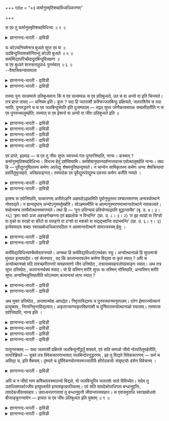 +++
title = "०३ कर्मानुस्मृतिशब्दविध्यधिकरणम्"

+++

स एव तु कर्मानुस्मृतिशब्दविधिभ्यः ॥ ९ ॥  
<details><summary>ज्ञानानन्द-भारती - द्राविडी</summary>

स एव तु कर्मानुस्म्रुदिसप्तविदिप्य: ॥ ९ ॥
</details>

यः कोऽप्यनियमेनात्र बुध्यते सुप्त एव वा ॥  
उदबिन्दुरिवाशक्तेर्नियन्तुं कोऽपि बुध्यते ॥ ५ ॥  
कर्माविद्यापरिच्छेदादुदबिन्दुविलक्षणः ॥  
स एव बुध्यते शास्त्रात्तदुपाधेः पुनर्भवात् ॥ ६ ॥  
--वैयासिकन्यायमाला

<details><summary>ज्ञानानन्द-भारती - द्राविडी</summary>

इङ्गु नियममऩ्ऩियिल् यारेऩुम् ऒरुवऩ् विऴित्तुक् कॊळ्गिऱाऩा, अल्लदु तूङ्गिऩवऩेदाऩा? जलत्तुळि पोल, नियमऩम् सॆय्य मुडियाददिऩाल् यारोदाऩ् विऴित् तुक्कॊळ्गिऱाऩ्।
</details>

<details><summary>ज्ञानानन्द-भारती - द्राविडी</summary>

कर्मम्, अवित्यै ऎऩ्बवैगळाल् तुण्डुबट्टिरुप् पदाल्, जलत्तुळिक्कु वेऱुबट्टवऩ्। अवऩुडैय उबादि मऱुबडियुम् इरुप्पदालुम्, सास्तिरत्तिऩालुम्, अवऩेदाऩ् विऴित्तुक् कॊळ्गिऱाऩ्।
</details>

तस्याः पुनः सत्सम्पत्तेः प्रतिबुध्यमानः किं य एव सत्सम्पन्नः स एव प्रतिबुध्यते, उत स वा अन्यो वा इति चिन्त्यते। तत्र प्राप्तं तावत् — अनियम इति। कुतः ? यदा हि जलराशौ कश्चिज्जलबिन्दुः प्रक्षिप्यते, जलराशिरेव स तदा भवति, पुनरुद्धरणे च स एव जलबिन्दुर्भवति इति दुःसम्पादम् — तद्वत् सुप्तः परेणैकत्वमापन्नः सम्प्रसीदतीति न स एव पुनरुत्थातुमर्हति; तस्मात् स एव ईश्वरो वा अन्यो वा जीवः प्रतिबुध्यते इति ॥

<details><summary>ज्ञानानन्द-भारती - द्राविडी</summary>

(सुषुप्तियिल् ऎन्द जीवऩ् पिरह्मत्तुडऩ् ऒऩ्ऱागच् चेरुगिऱाऩो अवऩे जाक्रत्तिल् विऴित्तुक् कॊळ्गिऱाऩा अल्लदु ऎवऩावदु ऒरु जीवऩा ऎऩ्ऱु सन्देहम्। ऎप्पडि सॊम्बिलुळ्ळ कङ्गा तीर्त्तत्तिऩ् ऒरु तिवलैयै किणऱ्ऱु जलत्तुडऩ् सेर्त्तुविट्टाल् अदे तिवलैयै किणऱ्ऱु जलत्तिलिरुन्दु पिरित्तु ऎडुक्क मुडियादो, अदुबोल ऒरु जीवऩ् नल्ल तूक्कत्तिल् पिरह्मत्तुडऩ् ऒऩ्ऱुसेरुम् पॊऴुदु पल जीवर्गळ् अङ्गु ऒऩ्ऱुसेर्न्दिरुप्पदाल् तूङ्गिऩ अदे जीवऩ्दाऩ् अन्द सरीरत्तिल् विऴित्तुक् कॊळ्गिऱाऩ् ऎऩ्ऱु कूऱ मुडियादु। आगैयाल् ऎवऩावदु ऒरुवऩ् विऴित्तुक् कॊळ्गिऱाऩ् ऎऩ्ऱु पूर्वबक्षम्।
</details>

<details><summary>ज्ञानानन्द-भारती - द्राविडी</summary>

किणऱ्ऱु जलत्तुडऩ् ऒऩ्ऱु सेर्न्द कङ्गा जलत्तिवलैयै तऩियाग पिरित्तॆडुप्पदऱ्कु वऴि यिल्लै। आऩाल् कङ्गाजलम् निऱैन्द सॊम्बै नऩ्ऱाग मूडि किणऱ्ऱुक्कुळ् पोट्टाल् अन्द सॊम्बै ऎडुक्कुम् पॊऴुदु कङ्गा जलत्तैयुम् तऩियाग ऎडुत्तु विडलाम्। इदेबोल कर्मा अवित्यै इवैगळाल् सूऴप्पट्टु जीवऩ् सुषुप्तियिल् पिरह्मत्तुडऩ् ऒऩ्ऱु सेरुवदाल् पिरिप्पदऱ्कु कारणमिरुप्पदाल् अदे जीवऩ्दाऩ् विऴित्तुक् कॊळ्गिऱाऩ्। मुन्दिऩ तिऩम् सॆय्दुमुडिक् कामल् विट्टिरुन्द कारियत्तै मऱुनाळ् तॊडर्न्दु सॆय्वदु अदे जीवऩ् विऴित्तुक् कॊण्डाल्दाऩ् मुडियुम्। मेलुम् मुन्दिऩदिऩम् पार्त्तदै निऱैवु कूर्वदुम्, अवऩे नाऩ् ऎऩ्ऱु निऩैप्पदुम्, विऴिप्पवऩ् वेऱु जीवऩाऩाल् पॊरुन्दादु। पुलि सरीरत्तिल् उळ्ळ जीवऩ् तूङ्गिऩाल् पुलि सरीरत्तिल्दाऩ् विऴित्तुक् कॊळ्गिऱाऩ् ऎऩ्ऱ सुरुदि इदैये कूऱुगिऱदु।
</details>

<details><summary>ज्ञानानन्द-भारती - द्राविडी</summary>

तूङ्गिऩवऩ् वेऱु, विऴित्तुक् कॊळ्गिऱवऩ् वेऱु ऎऩ्ऱिरुन्दाल् वेदत्तिल् विदिक्कप्पट्ट कर्मावुक्कुम्, उबासऩत्तिऱ्कुम् पलऩिल्लामल् पोय्विडुम्। आगैयाल् तूङ्गुगिऱ जीवऩ्दाऩ् विऴित्तुक्कॊळ्गिऱाऩ् ऎऩ्ऱु सित्तान्दम्)।
</details>

<details><summary>ज्ञानानन्द-भारती - द्राविडी</summary>

अन्द सत्वस्तुवै अडैन्ददिलिरुन्दु विऴित्तुक्कॊळ्गिऱवऩ् - ऎवऩ् सत्वस्तुवै अडैन्दाऩो अवऩे विऴित्तुक्कॊळ्गिऱाऩा? अल्लदु अवऩो वेऱु ऒरुवऩो विऴित्तुक् कॊळ्गिऱाऩा ऎऩ्ऱु सिन्दिक्कप्पडुगिऱदु।
</details>

<details><summary>ज्ञानानन्द-भारती - द्राविडी</summary>

पूर्वबक्षम्: अदिल् नियमम् इल्लै ऎऩ्ऱु एऱ्पडुगिऱदु। एऩ्? ऎप्पॊऴुदु जलरासियिल् ऒरु जलत्तिविलैविडप्पडुगिऱदो, अप्पॊऴुदु अदुवुम् जलरासियागवे आगिविडुगिऱदु; मऱुबडियुम् ऎडुक्कुम् पोदु अदे जलबिन्दुवाग इरुक्कुम् ऎऩ्बदु सात्तिय मिल्लैये? अदुबोल तूङ्गुगिऱवऩ् परबिरह्मत्तुडऩ् ऒऩ्ऱायिरुक्कुम् तऩ्मैयैयडैन्दु नऩ्गु तॆळिन्दु विडुवदाल्, मऱुबडियुम् अवऩे ऎऴुन्दिरुप्पदु नियाय मागादु। आगैयाल्, अवऩो, ईसुवरऩो, अल्लदु वेऱु ऒरु जीवऩो विऴित्तुक्कॊळ्गिऱाऩ्, ऎऩ्ऱु।
</details>

एवं प्राप्ते, इदमाह — स एव तु जीवः सुप्तः स्वास्थ्यं गतः पुनरुत्तिष्ठति, नान्यः। कस्मात् ? कर्मानुस्मृतिशब्दविधिभ्यः। विभज्य हेतुं दर्शयिष्यामि। कर्मशेषानुष्ठानदर्शनात्तावत्स एवोत्थातुमर्हति नान्यः। तथा हि — पूर्वेद्युरनुष्ठितस्य कर्मणः अपरेद्युः शेषमनुतिष्ठन्दृश्यते। न चान्येन सामिकृतस्य कर्मणः अन्यः शेषक्रियायां प्रवर्तितुमुत्सहते, अतिप्रसङ्गात्। तस्मादेक एव पूर्वेद्युरपरेद्युश्च एकस्य कर्मणः कर्तेति गम्यते ।

<details><summary>ज्ञानानन्द-भारती - द्राविडी</summary>

सित्तान्दम्: इव्विदम् वरुम्बोदु इदैच् चॊल्गिऱार्। “अवऩेदाऩ्” तूङ्गि तऩ् स्ताऩत्तिलि रुक्कुम् तऩ्मैयै अडैन्द जीवऩ्दाऩ्, मऱुबडियुम् ऎऴुन्दिरुक्किऱाऩ्, वेऱु यारुमिल्लै एऩ्? "कर्मा, अऩुस्मिरुदि, सप्तम्, विदि, इवैगळिलिरुन्दु” इन्दक् कारणत्तैप् पिरित्तुक् काट्टुगिऱेऩ्।
</details>

<details><summary>ज्ञानानन्द-भारती - द्राविडी</summary>

मीदि कारियत्तैच् चॆय्वदु काण्बदाल्, अवऩेदाऩ् ऎऴुन्दिरुप्पदु न्यायम्, वेऱु जीवऩ् अल्ल। अप्पडिये मुन्दिऩ नाळिल् सॆय्यप्पट्ट कार्यत्तिल् पाक्कियुळ्ळदै मऱुनाळ् सॆय्गिऱाऩ् ऎऩ्बदु पार्क्कप्पडुगिऱदु। वेऱु ऒरुवऩाल् पादि सॆय्यप्पट्टि रुक्कुम् कारियत्तिलुळ्ळ पाक्कियै सॆय्वदिल् वेऱु ऒरुवऩ् पिरविरुत्तिप्पदु न्यायमिल्लै। अदिबिरसङ्गम् वरुवदाल्; आगैयाल् ऒरुवऩे ताऩ् मुन्दिऩ नाळिलुम् पिन्दिऩ नाळिलुम् ऒरु कर्मावै सॆय्गिऱवऩ् ऎऩ्ऱु तॆरिगिऱदु।
</details>

इतश्च स एवोत्तिष्ठति, यत्कारणम् अतीतेऽहनि अहमदोऽद्राक्षमिति पूर्वानुभूतस्य पश्चात्स्मरणम् अन्यस्योत्थाने नोपपद्यते। न ह्यन्यदृष्टम् अन्योऽनुस्मर्तुमर्हति। सोऽहमस्मीति च आत्मानुस्मरणमात्मान्तरोत्थाने नावकल्पते। शब्देभ्यश्च तस्यैवोत्थानमवगम्यते। तथा हि — ‘पुनः प्रतिन्यायं प्रतियोन्याद्रवति बुद्धान्तायैव’ (बृ. उ. ४। ३। १६) ‘इमाः सर्वाः प्रजा अहरहर्गच्छन्त्य एतं ब्रह्मलोकं न विन्दन्ति’ (छा. उ. ८। ३। २) ‘त इह व्याघ्रो वा सिꣳहो वा वृको वा वराहो वा कीटो वा पतङ्गो वा दꣳशो वा मशको वा यद्यद्भवन्ति तदाभवन्ति’ (छा. उ. ६। ९। ३) इत्येवमादयः शब्दाः स्वापप्रबोधाधिकारपठिता न आत्मान्तरोत्थाने सामञ्जस्यम् ईयुः ।

<details><summary>ज्ञानानन्द-भारती - द्राविडी</summary>

मुन्दिऩ तिऩम् नाऩ् अदैप्पार्त्तेऩ् ऎऩ्ऱु मुऩ्ऩाल् अऩुबवित्तदऱ्कुप्पिऩ् निऩैवु एऱ्पडुवदु, वेऱॊरुवऩ् विऴित्तु ऎऴुन्दिरुन्दाल् पॊरुत्तमागादु ऎऩ्ऱ ऎन्द कारणमो अदिऩालुम् अवऩेदाऩ् विऴित्तुक्कॊळ्गिऱाऩ्। ऒरुवऩ् पार्त्तदै वेऱॊरुवऩ् स्मरिक्क मुडियादल्लवा? “अवऩे नाऩ्” ऎऩ्गिऱ तऩ्ऩैप्पऱ्ऱिऩ स्मरणमुम् वेऱु आत्मा ऎऴुन्दिरुन् दाल् पॊरुत्तमागादु।
</details>

<details><summary>ज्ञानानन्द-भारती - द्राविडी</summary>

सप्तङ्गळिलिरुन्दुम् अवऩुक्केदाऩ् ऎऴुन्दि रुप्पदु ऎऩ्ऱु तॆरिगिऱदु, अप्पडिये, "मऱुबडियुम् पोऩ किरमप्पडि अन्दन्द इन्दिरिय स्ताऩत्तिऱ्कु विऴिप्पैये उत्तेसित्तु ओडिवरुगिऩ्ऱऩ” (पिरुहत्।IV;३-१६), “ऎल्ला पिराणिगळुम् पिरदि तिऩम् इन्द पिरह्ममागिऱ लोगत्तै अडैगिऱवर्गळ् अऱिवदिल्लै" (सान्।VIII;३-२), "अवर्गळ् इङ्गे वेङ्गैयो, सिम्हमो, सॆऩ्ऩायो, पऩ्ऱियो, पुऴुवो, विट्टिल् पूच्चियो, काट्टुईयो, कॊसुवो ऎदु ऎदुवाग इरुक्किऱदो, अदु अदुवागवे एऱ्पडुगिऱदु” (सान्।VI;९-३) ऎऩ्बदु मुदलाऩ सप्तङ्गळ्, तूङ्गि विऴिक्किऱ पिरगरणत्तिल् सॊल्लप्पट्टिरुप्पवैगळ्, वेऱु आत्मा ऎऴुन्दिरुप्प ताऩाल् पॊरुन्दादु।
</details>

कर्मविद्याविधिभ्यश्चैवमेवावगम्यते। अन्यथा हि कर्मविद्याविधयोऽनर्थकाः स्युः। अन्योत्थानपक्षे हि सुप्तमात्रो मुच्यत इत्यापद्येत। एवं चेत्स्यात् , वद किं कालान्तरफलेन कर्मणा विद्यया वा कृतं स्यात् ? अपि च अन्योत्थानपक्षे यदि तावच्छरीरान्तरे व्यवहरमाणो जीव उत्तिष्ठेत् , तत्रत्यव्यवहारलोपप्रसङ्गः स्यात्। अथ तत्र सुप्त उत्तिष्ठेत् , कल्पनानर्थक्यं स्यात्। यो हि यस्मिन् शरीरे सुप्तः सः तस्मिन् नोत्तिष्ठति, अन्यस्मिन् शरीरे सुप्तः अन्यस्मिन्नुत्तिष्ठतीति कोऽस्याम् कल्पनायां लाभः स्यात् ?

<details><summary>ज्ञानानन्द-भारती - द्राविडी</summary>

कर्मा उबासऩै इवैगळै सॊल्लुम् विदिगळिलिरुन्दुम् इव्विदमे ताऩ् अऱियप्पडुगिऱदु। वेऱु विदमाय् इरुन्दाल् कर्मा उबासऩै विदिगळ् पलऩऱ्ऱवैगळाग पोय्विडुमल्लवा? वेऱॊरुवऩ् ऎऴुन्दिरुक्किऱाऩ् ऎऩ्ऱ पक्षत्तिल्, तूङ्गुवदिऩालेये मुक्तियडैगिऱाऩ् ऎऩ्ऱल्लवा एऱ्पट्टुविडुम्? अप्पडि यिरुन्दाल्, पिऩ् कालत्तिल् पलऩैक् कॊडुक्कुम् कर्मा विऩालेयो उबासऩैयिऩालेयो ऎऩ्ऩ सॆय्ददाग आगुम् सॊल्लु।
</details>

<details><summary>ज्ञानानन्द-भारती - द्राविडी</summary>

मेलुम् वेऱॊरुवऩ् ऎऴुन्दिरुक्किऱाऩ् ऎऩ्गिऱ पक्षत्तिल्, वेऱॊरु सरीरत्तिल् व्यवहारम् सॆय्दु कॊण्डु इरुन्द जीवऩ् इङ्गु ऎऴुन्दिरुन्दाल्, अङ्गुळ्ळ व्यवहारम् विट्टुप्पोगुम्बडि एऱ्पडुम्। अल्लदु, अङ्गे तूङ्गिऩवऩ् ऎऴुन्दिरुक्किऱाऩ् ऎऩ्ऱाल् कऱ्पऩै सॆय्वदु अर्त्तमऱ्ऱदु। ऎवऩ् ऎन्द सरीरत्तिल् तूङ्गिऩाऩो अवऩ् अन्द सरीरत्तिल् ऎऴुन्दिरुप्प तिल्लै। वेऱु सरीरत्तिल् तूङ्गिऩवऩ् मऱ्ऱॊरु सरीरत्तिल् ऎऴुन्दिरुक्किऱाऩ्, ऎऩ्ऱ इव्विद कऱ्पऩैयिल् ऎऩ्ऩ लाबम्?
</details>

अथ मुक्त उत्तिष्ठेत् , अन्तवान्मोक्ष आपद्येत। निवृत्ताविद्यस्य च पुनरुत्थानमनुपपन्नम्। एतेन ईश्वरस्योत्थानं प्रत्युक्तम् , नित्यनिवृत्ताविद्यत्वात्। अकृताभ्यागमकृतविप्रणाशौ च दुर्निवारावन्योत्थानपक्षे स्याताम्। तस्मात्स एवोत्तिष्ठति, नान्य इति ।

<details><summary>ज्ञानानन्द-भारती - द्राविडी</summary>

मेलुम् मुक्तियडैन्दवऩ् ऎऴुन्दाल्, मोक्षम् मुडिवु उळ्ळदाग आगुम्। अवित्यै विलगिऩवऩुक्कु मऱुबडियुम् ऎऴुन्दिरुत्तल् पॊरुत्तमिल्लै।
</details>

<details><summary>ज्ञानानन्द-भारती - द्राविडी</summary>

इदिऩाल् ईसुवरऩ् ऎऴुन्दिरुक्किऱाऩ् ऎऩ्बदु पदिल् सॊल्लप्पट्टुविट्टदु, ऎप्पॊऴुदुमे अवित्यै निविरुत्तियाऩवरादलाल्।
</details>

<details><summary>ज्ञानानन्द-भारती - द्राविडी</summary>

सॆय्याददऱ्कु पलऩ् वरुगिऱदु, सॆय्ददऱ्कु पलऩ् इल्लामल् पोय्विडुगिऱदु, ऎऩ्ऱ तोषङ्गळुम्, वेऱॊरुवऩ् ऎऴुन्दिरुक्किऱाऩॆऩ्ऱ पक्षत्तिल् विलक्क मुडियाददाग आगुम्।
</details>

<details><summary>ज्ञानानन्द-भारती - द्राविडी</summary>

आगैयाल् अवऩेदाऩ् ऎऴुन्दिरुक्किऱाऩ्, वेऱु यारुम् इल्लै ऎऩ्ऱु
</details>

यत्पुनरुक्तम् — यथा जलराशौ प्रक्षिप्तो जलबिन्दुर्नोद्धर्तुं शक्यते, एवं सति सम्पन्नो जीवो नोत्पतितुमर्हतीति, तत्परिह्रियते — युक्तं तत्र विवेककारणाभावात् जलबिन्दोरनुद्धरणम् , इह तु विद्यते विवेककारणम् — कर्म च अविद्या च, इति वैषम्यम्। दृश्यते च दुर्विवेचनयोरप्यस्मज्जातीयैः क्षीरोदकयोः संसृष्टयोः हंसेन विवेचनम् ।

<details><summary>ज्ञानानन्द-भारती - द्राविडी</summary>

जलरासियिल् विडप्पट्ट जलबिन्दुवै मऱुबडियुम् ऎडुक्क ऎप्पडि मुडियादो, अप्पडिये सत्वस्तुवुडऩ् सेर्न्दु कॊण्ड जीवऩ् वॆळिवर मुडियादु, ऎऩ्ऱु ऎदु सॊल्लप्पट्टदो, अदु परिहरिक्कप्पडुगिऱदु; अङ्गे पिरित्तु ऎडुक्कक् कारणमिल्लाददिऩाल् जलबिन्दुवै ऎडुक्क मुडियाददु न्यायम्, इङ्गेयो पिरित्तॆडुक्कक् कारणमाग कर्मावुम्, अवित्यैयुम् इरुक्किऱदु ऎऩ्बदिऩाल् वित्तियासम्। मेलुम् नम् पोलुळ्ळ वर्गळाल् पिरित्तॆडुक्क मुडियादबोदिलुम्, पालुम्, जलमुम् कलन्दिरुप्पदै हंसत्तिऩाल् पिरित्तॆडुक्क मुडिवदु काणप्पडुगिऱदु।
</details>

अपि च न जीवो नाम कश्चित्परस्मादन्यो विद्यते, यो जलबिन्दुरिव जलराशेः सतो विविच्येत। सदेव तु उपाधिसम्पर्काज्जीव इत्युपचर्यते इत्यसकृत्प्रपञ्चितम्। एवं सति यावदेकोपाधिगता बन्धानुवृत्तिः, तावदेकजीवव्यवहारः। उपाध्यन्तरगतायां तु बन्धानुवृत्तौ जीवान्तरव्यवहारः। स एवायमुपाधिः स्वापप्रबोधयोः बीजाङ्कुरन्यायेन — इत्यतः स एव जीवः प्रतिबुध्यत इति युक्तम् ॥ ९ ॥

<details><summary>ज्ञानानन्द-भारती - द्राविडी</summary>

मेलुम्, जलरासियिलिरुन्दु जलबिन्दु पोल, सत्वस्तुविलिरुन्दु पिरिक्कक्कूडियदाय्, परबिरह् मत्तैत् तविर वेऱाग, जीवऩ् ऎऩ्ऱु यारुम् किडैयादु। सत्वस्तुवे ताऩ् उबादिगळिऩ् सेर्क्कैयाल् जीवऩ् ऎऩ्ऱु उबसारमाग सॊल्लप्पडुगिऱदॆऩ्ऱु अडिक्कडि विस्तारमाग सॊल्लप् पट्टिरुक्किऱदु।
</details>

<details><summary>ज्ञानानन्द-भारती - द्राविडी</summary>

इव्विदमिरुप्पदाल्, ऎदुवरै ऒरु उबादियिलुळ्ळ पन्दत्तिऩ् तुडर्च्चियिरुक्किऱदो, अदुवरै ऒरु जीवऩुडैय व्यवहारम्। वेऱॊरु उबादियिल् पन्दत्तिऩ् तुडर्च्चियिरुन्दाल् वेऱु जीवऩुडैय व्यवहारम्। अदे इन्द (पुत्ति) उबादिदाऩ् तूक्कत्तिलुम्, विऴिप्पिलुम् विदैमुळैयॆऩ्ऱ नियायप्पडिक्कु ऎऩ्ऱु। इदिऩाल् अदे जीवऩ्दाऩ् विऴित्तुक् कॊळ्गिऱाऩ् ऎऩ्बदु पॊरुत्तमायुळ्ळदु।
</details>

